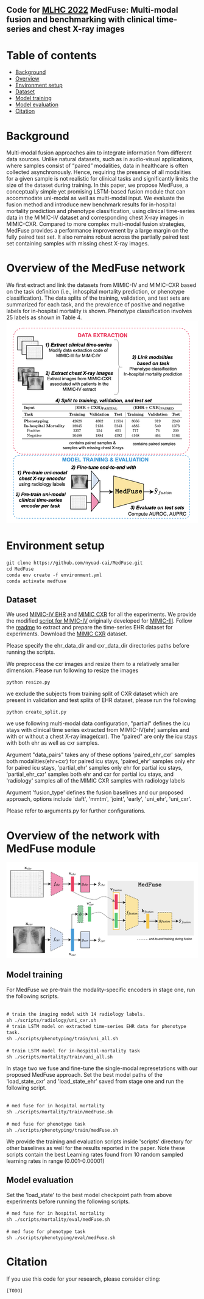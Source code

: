 ## Code for [MLHC 2022](#)  MedFuse: Multi-modal fusion and benchmarking with clinical time-series and chest X-ray images


Table of contents
=================

<!--ts-->
  * [Background](#Background)
  * [Overview](#Overview)
  * [Environment setup](#Environment-setup)
  * [Dataset](#Dataset)
  * [Model training](#Model-training)
  * [Model evaluation](#Model-evaluation)
  * [Citation](#Citation)
   
<!--te-->

Background
============
Multi-modal fusion approaches aim to integrate information from different data sources. Unlike natural datasets, such as in audio-visual applications, where samples consist of “paired” modalities, data in healthcare is often collected asynchronously. Hence, requiring the presence of all modalities for a given sample is not realistic for clinical tasks and significantly limits the size of the dataset during training. In this paper, we propose MedFuse, a conceptually simple yet promising LSTM-based fusion module that can accommodate uni-modal as well as multi-modal input. We evaluate the fusion method and introduce new benchmark results for in-hospital mortality prediction and phenotype classification, using clinical time-series data in the MIMIC-IV dataset and corresponding chest X-ray images in MIMIC-CXR. Compared to more complex multi-modal fusion strategies, MedFuse provides a performance improvement by a large margin on the fully paired test set. It also remains robust across the partially paired test set containing samples with missing chest X-ray images.


Overview of the MedFuse network
====================================

We first extract and link the datasets from MIMIC-IV and MIMIC-CXR based on the task definition (i.e., inhospital mortality prediction,
or phenotype classification). The data splits of the training, validation, and test sets are summarized for each task, and the prevalence of positive and negative labels for in-hospital mortality is shown. Phenotype classification involves 25 labels as shown in Table 4.
![](figures/overview.png)


Environment setup
==================

    git clone https://github.com/nyuad-cai/MedFuse.git
    cd MedFuse
    conda env create -f environment.yml
    conda activate medfuse

Dataset
-------------


We used [MIMIC-IV EHR](https://physionet.org/content/mimiciv/1.0/) and [MIMIC CXR](https://physionet.org/content/mimic-cxr-jpg/2.0.0/) for all the experiments. We provide the modified [script for MIMIC-IV](mimic4extract/README.md) originally developed for [MIMIC-III](https://github.com/YerevaNN/mimic3-benchmarks). Follow the [readme](mimic4extract/README.md) to extract and prepare the time-series EHR dataset for experiments. Download the [MIMIC CXR](https://physionet.org/content/mimic-cxr-jpg/2.0.0/) dataset.

Please specify the ehr_data_dir and cxr_data_dir directories paths before running the scripts.


We preprocess the cxr images and resize them to a relatively smaller dimension.
Please run following to resize the images

```
python resize.py
```

we exclude the subjects from training split of CXR dataset which are present in validation and test splits of EHR dataset, please run the following

```
python create_split.py
```

we use following multi-modal data configuration, "partial" defines the icu stays with clinical time series extracted from MIMIC-IV(ehr) samples and with or without a chest X-ray image(cxr). The "paired" are only the icu stays with both ehr as well as cxr samples. 

Argument "data_pairs" takes any of these options 'paired_ehr_cxr' samples both modalities(ehr+cxr) for paired icu stays, 'paired_ehr' samples only ehr for paired icu stays, 'partial_ehr' samples only ehr for partial icu stays, 'partial_ehr_cxr' samples both ehr and cxr for partial icu stays, and 'radiology' samples all of the MIMIC CXR samples with radiology labels 

Argument 'fusion_type' defines the fusion baselines and our proposed approach, options include 'daft', 'mmtm', 'joint', 'early', 'uni_ehr', 'uni_cxr'.

Please refer to arguments.py for further configurations.

Overview of the network with MedFuse module
====================================
![](figures/figure_arch.png)

Model training
-----------------

For MedFuse we pre-train the modality-specific encoders in stage one, run the following scripts.
```

# train the imaging model with 14 radiology labels.
sh ./scripts/radiology/uni_cxr.sh
# train LSTM model on extracted time-series EHR data for phenotype task.
sh ./scripts/phenotyping/train/uni_all.sh

# train LSTM model for in-hospital-mortality task
sh ./scripts/mortality/train/uni_all.sh
```

In stage two we fuse and fine-tune the single-modal represetations with our proposed MedFuse approach.
Set the best model paths of the 'load_state_cxr' and 'load_state_ehr' saved from stage one and run the following script.

```

# med fuse for in hospital mortality
sh ./scripts/mortality/train/medFuse.sh

# med fuse for phenotype task
sh ./scripts/phenotyping/train/medFuse.sh
```
We provide the training and evaluation scripts inside 'scripts' directory for other baselines as well for the results reported in the paper. 
Note these scripts contain the best Learning rates found from 10 random sampled learning rates in range (0.001-0.00001)

Model evaluation
------------------
Set the 'load_state' to the best model checkpoint path from above experiments before running the following scripts.
```
# med fuse for in hospital mortality
sh ./scripts/mortality/eval/medFuse.sh

# med fuse for phenotype task
sh ./scripts/phenotyping/eval/medFuse.sh
```

Citation 
============

If you use this code for your research, please consider citing:

```
[TODO]
```



